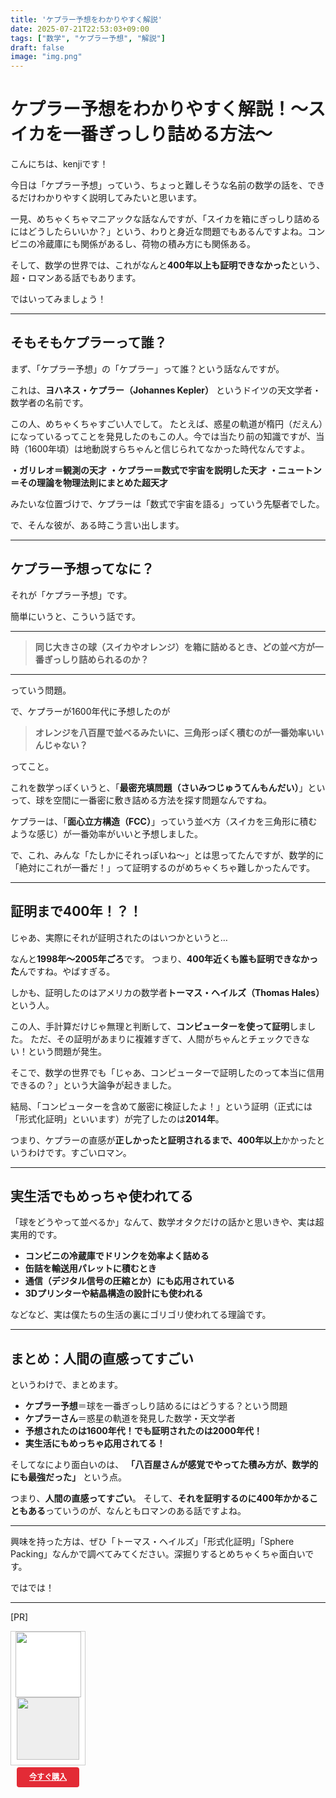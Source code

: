 ```yaml
---
title: 'ケプラー予想をわかりやすく解説'
date: 2025-07-21T22:53:03+09:00
tags: ["数学", "ケプラー予想", "解説"]
draft: false
image: "img.png"
---
```


# ケプラー予想をわかりやすく解説！〜スイカを一番ぎっしり詰める方法〜

こんにちは、kenjiです！

今日は「ケプラー予想」っていう、ちょっと難しそうな名前の数学の話を、できるだけわかりやすく説明してみたいと思います。

一見、めちゃくちゃマニアックな話なんですが、「スイカを箱にぎっしり詰めるにはどうしたらいいか？」という、わりと身近な問題でもあるんですよね。コンビニの冷蔵庫にも関係があるし、荷物の積み方にも関係ある。

そして、数学の世界では、これがなんと**400年以上も証明できなかった**という、超・ロマンある話でもあります。

ではいってみましょう！

---

## そもそもケプラーって誰？

まず、「ケプラー予想」の「ケプラー」って誰？という話なんですが。

これは、**ヨハネス・ケプラー（Johannes Kepler）** というドイツの天文学者・数学者の名前です。

この人、めちゃくちゃすごい人でして。
たとえば、惑星の軌道が楕円（だえん）になっているってことを発見したのもこの人。今では当たり前の知識ですが、当時（1600年頃）は地動説すらちゃんと信じられてなかった時代なんですよ。

**・ガリレオ＝観測の天才**
**・ケプラー＝数式で宇宙を説明した天才**
**・ニュートン＝その理論を物理法則にまとめた超天才**

みたいな位置づけで、ケプラーは「数式で宇宙を語る」っていう先駆者でした。

で、そんな彼が、ある時こう言い出します。

---

## ケプラー予想ってなに？

それが「ケプラー予想」です。

簡単にいうと、こういう話です。

---

> **同じ大きさの球（スイカやオレンジ）を箱に詰めるとき、どの並べ方が一番ぎっしり詰められるのか？**

---

っていう問題。

で、ケプラーが1600年代に予想したのが

> **オレンジを八百屋で並べるみたいに、三角形っぽく積むのが一番効率いいんじゃない？**

ってこと。

これを数学っぽくいうと、「**最密充填問題（さいみつじゅうてんもんだい）**」といって、球を空間に一番密に敷き詰める方法を探す問題なんですね。

ケプラーは、「**面心立方構造（FCC）**」っていう並べ方（スイカを三角形に積むような感じ）が一番効率がいいと予想しました。

で、これ、みんな「たしかにそれっぽいね〜」とは思ってたんですが、数学的に「絶対にこれが一番だ！」って証明するのがめちゃくちゃ難しかったんです。

---

## 証明まで400年！？！

じゃあ、実際にそれが証明されたのはいつかというと…

なんと**1998年〜2005年ごろ**です。
つまり、**400年近くも誰も証明できなかった**んですね。やばすぎる。

しかも、証明したのはアメリカの数学者**トーマス・ヘイルズ（Thomas Hales）** という人。

この人、手計算だけじゃ無理と判断して、**コンピューターを使って証明**しました。
ただ、その証明があまりに複雑すぎて、人間がちゃんとチェックできない！という問題が発生。

そこで、数学の世界でも「じゃあ、コンピューターで証明したのって本当に信用できるの？」という大論争が起きました。

結局、「コンピューターを含めて厳密に検証したよ！」という証明（正式には「形式化証明」といいます）が完了したのは**2014年**。

つまり、ケプラーの直感が**正しかったと証明されるまで、400年以上**かかったというわけです。すごいロマン。

---

## 実生活でもめっちゃ使われてる

「球をどうやって並べるか」なんて、数学オタクだけの話かと思いきや、実は超実用的です。

* **コンビニの冷蔵庫でドリンクを効率よく詰める**
* **缶詰を輸送用パレットに積むとき**
* **通信（デジタル信号の圧縮とか）にも応用されている**
* **3Dプリンターや結晶構造の設計にも使われる**

などなど、実は僕たちの生活の裏にゴリゴリ使われてる理論です。

---

## まとめ：人間の直感ってすごい

というわけで、まとめます。

* **ケプラー予想**＝球を一番ぎっしり詰めるにはどうする？という問題
* **ケプラーさん**＝惑星の軌道を発見した数学・天文学者
* **予想されたのは1600年代！でも証明されたのは2000年代！**
* **実生活にもめっちゃ応用されてる！**

そしてなにより面白いのは、
**「八百屋さんが感覚でやってた積み方が、数学的にも最強だった」** という点。

つまり、**人間の直感ってすごい**。
そして、**それを証明するのに400年かかることもある**っていうのが、なんともロマンのある話ですよね。

---

興味を持った方は、ぜひ「トーマス・ヘイルズ」「形式化証明」「Sphere Packing」なんかで調べてみてください。深掘りするとめちゃくちゃ面白いです。

ではでは！

---

[PR]

<div style="background:#fff;width:120px;height:215px;box-sizing:border-box;border:1px solid #ccc;display:flex;flex-direction:column;justify-content:flex-start;align-items:center;"><div style="line-height:0;"><img src="https://static.jp.mercari.com/assets/img/common/jp/logo_horizontal.png" width="105"></div><a href="https://jp.mercari.com/item/m71496725612?afid=1916658352" style="width:100px;height:100px;background:#eee;"}" target="_blank"><img src="https://ambassador-system.mercari.com/v1/i?id=m71496725612&svc=m" style="line-height:0;width:100px;height:100px;object-fit:contain;"/></a><div style="padding:12px 0;width:100%;text-align:center;"><a href="https://jp.mercari.com/item/m71496725612?afid=1916658352" style="width:100px;height:32px;background-color:#E32B36;border-radius:4px;line-height:14px;text-align:center;color:#fff;font-weight:bold;border:0;font-size:12px;display:inline-flex;justify-content:center;align-items:center;" target="_blank">今すぐ購入</a></div></div>